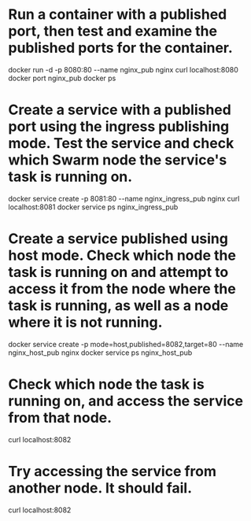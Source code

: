 # Run a container with a published port, then test and examine the published ports for the container.
docker run -d -p 8080:80 --name nginx_pub nginx
curl localhost:8080
docker port nginx_pub
docker ps

# Create a service with a published port using the ingress publishing mode. Test the service and check which Swarm node the service's task is running on.
docker service create -p 8081:80 --name nginx_ingress_pub nginx
curl localhost:8081
docker service ps nginx_ingress_pub

# Create a service published using host mode. Check which node the task is running on and attempt to access it from the node where the task is running, as well as a node where it is not running.
docker service create -p mode=host,published=8082,target=80 --name nginx_host_pub nginx
docker service ps nginx_host_pub

# Check which node the task is running on, and access the service from that node.
curl localhost:8082

# Try accessing the service from another node. It should fail.

curl localhost:8082